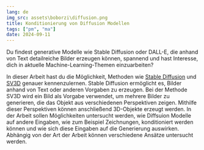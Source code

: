 ```yaml
---
lang: de
img_src: assets\boborzi\diffusion.png
title: Konditionierung von Diffusion Modellen
tags: ["pm", "ma"]
date: 2024-09-11
---
```

Du findest generative Modelle wie Stable Diffusion oder DALL-E, die anhand von Text detailreiche Bilder erzeugen können, spannend und hast Interesse, dich in aktuelle Machine-Learning-Themen einzuarbeiten?

In dieser Arbeit hast du die Möglichkeit, Methoden wie [Stable Diffusion](https://github.com/CompVis/stable-diffusion) und [SV3D](https://stability.ai/news/introducing-stable-video-3d) genauer kennenzulernen. Stable Diffusion ermöglicht es, Bilder anhand von Text oder anderen Vorgaben zu erzeugen. Bei der Methode SV3D wird ein Bild als Vorgabe verwendet, um mehrere Bilder zu generieren, die das Objekt aus verschiedenen Perspektiven zeigen. Mithilfe dieser Perspektiven können anschließend 3D-Objekte erzeugt werden. In der Arbeit sollen Möglichkeiten untersucht werden, wie Diffsuion Modelle auf andere Eingaben, wie zum Beispiel Zeichnungen, konditioniert werden können und wie sich diese Eingaben auf die Generierung auswirken. Abhängig von der Art der Arbeit können verschiedene Ansätze untersucht werden.
